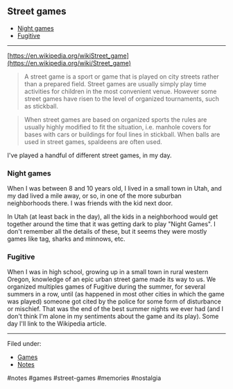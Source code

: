 ## Street games

- [Night games](#night-games)
- [Fugitive](#fugitive)

---

[https://en.wikipedia.org/wikiStreet_game](https://en.wikipedia.org/wiki/Street_game)

> A street game is a sport or game that is played on city streets rather than a
> prepared field. Street games are usually simply play time activities for
> children in the most convenient venue. However some street games have risen to
> the level of organized tournaments, such as stickball.

> When street games are based on organized sports the rules are usually highly
> modified to fit the situation, i.e. manhole covers for bases with cars or
> buildings for foul lines in stickball. When balls are used in street games,
> spaldeens are often used.

I've played a handful of different street games, in my day.

### Night games

When I was between 8 and 10 years old, I lived in a small town in Utah, and my
dad lived a mile away, or so, in one of the more suburban neighborhoods there. I
was friends with the kid next door.

In Utah (at least back in the day), all the kids in a neighborhood would get
together around the time that it was getting dark to play "Night Games". I don't
remember all the details of these, but it seems they were mostly games like tag,
sharks and minnows, etc.

### Fugitive

When I was in high school, growing up in a small town in rural western Oregon,
knowledge of an epic urban street game made its way to us. We organized
multiples games of Fugitive during the summer, for several summers in a row,
until (as happened in most other cities in which the game was played) someone
got cited by the police for some form of disturbance or mischief. That was the
end of the best summer nights we ever had (and I don't think I'm alone in my
sentiments about the game and its play). Some day I'll link to the Wikipedia
article.

---

Filed under:

- [Games](../games.md)
- [Notes](../../notes.md)

#notes #games #street-games #memories #nostalgia
